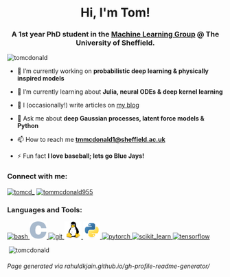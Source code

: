 <h1 align="center">Hi, I'm Tom!</h1>
<h3 align="center">A 1st year PhD student in the <a href="https://www.sheffield.ac.uk/dcs/research/groups/machine-learning">Machine Learning Group</a> @ The University of Sheffield. </h3>

<p align="left"> <img src="https://komarev.com/ghpvc/?username=tomcdonald&label=Profile%20views&color=0e75b6&style=flat" alt="tomcdonald" /> </p>

- 🔭 I’m currently working on **probabilistic deep learning & physically inspired models**

- 🌱 I’m currently learning about **Julia, neural ODEs & deep kernel learning**

- 📝 I (occasionally!) write articles on <a href="http://tomcdonald.github.io/blog/about">my blog</a>

- 💬 Ask me about **deep Gaussian processes, latent force models & Python**

- 📫 How to reach me **tmmcdonald1@sheffield.ac.uk**

- ⚡ Fun fact **I love baseball; lets go Blue Jays!**

<h3 align="left">Connect with me:</h3>
<p align="left">
<a href="https://twitter.com/tomcd_" target="blank"><img align="center" src="https://cdn.jsdelivr.net/npm/simple-icons@3.0.1/icons/twitter.svg" alt="tomcd_" height="30" width="40" /></a>
<a href="https://linkedin.com/in/tommcdonald955" target="blank"><img align="center" src="https://cdn.jsdelivr.net/npm/simple-icons@3.0.1/icons/linkedin.svg" alt="tommcdonald955" height="30" width="40" /></a>
</p>

<h3 align="left">Languages and Tools:</h3>
<p align="left"> <a href="https://www.gnu.org/software/bash/" target="_blank"> <img src="https://www.vectorlogo.zone/logos/gnu_bash/gnu_bash-icon.svg" alt="bash" width="40" height="40"/> </a> <a href="https://www.cprogramming.com/" target="_blank"> <img src="https://raw.githubusercontent.com/devicons/devicon/master/icons/c/c-original.svg" alt="c" width="40" height="40"/> </a> <a href="https://git-scm.com/" target="_blank"> <img src="https://www.vectorlogo.zone/logos/git-scm/git-scm-icon.svg" alt="git" width="40" height="40"/> </a> <a href="https://www.linux.org/" target="_blank"> <img src="https://raw.githubusercontent.com/devicons/devicon/master/icons/linux/linux-original.svg" alt="linux" width="40" height="40"/> </a> <a href="https://www.python.org" target="_blank"> <img src="https://raw.githubusercontent.com/devicons/devicon/master/icons/python/python-original.svg" alt="python" width="40" height="40"/> </a> <a href="https://pytorch.org/" target="_blank"> <img src="https://www.vectorlogo.zone/logos/pytorch/pytorch-icon.svg" alt="pytorch" width="40" height="40"/> </a> <a href="https://scikit-learn.org/" target="_blank"> <img src="https://upload.wikimedia.org/wikipedia/commons/0/05/Scikit_learn_logo_small.svg" alt="scikit_learn" width="40" height="40"/> </a> <a href="https://www.tensorflow.org" target="_blank"> <img src="https://www.vectorlogo.zone/logos/tensorflow/tensorflow-icon.svg" alt="tensorflow" width="40" height="40"/> </a> </p>

<p>&nbsp;<img align="center" src="https://github-readme-stats.vercel.app/api?username=tomcdonald&show_icons=true&locale=en" alt="tomcdonald" /></p>

###### Page generated via rahuldkjain.github.io/gh-profile-readme-generator/
